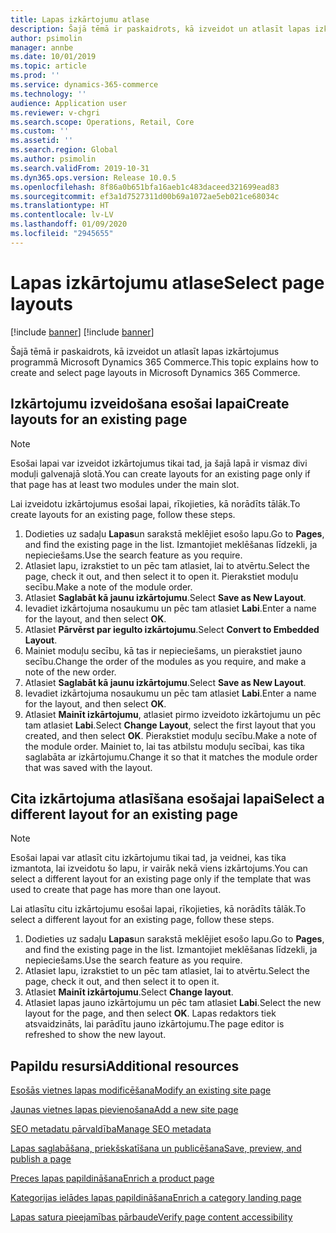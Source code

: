 ```yaml
---
title: Lapas izkārtojumu atlase
description: Šajā tēmā ir paskaidrots, kā izveidot un atlasīt lapas izkārtojumus programmā Microsoft Dynamics 365 Commerce.
author: psimolin
manager: annbe
ms.date: 10/01/2019
ms.topic: article
ms.prod: ''
ms.service: dynamics-365-commerce
ms.technology: ''
audience: Application user
ms.reviewer: v-chgri
ms.search.scope: Operations, Retail, Core
ms.custom: ''
ms.assetid: ''
ms.search.region: Global
ms.author: psimolin
ms.search.validFrom: 2019-10-31
ms.dyn365.ops.version: Release 10.0.5
ms.openlocfilehash: 8f86a0b651bfa16aeb1c483daceed321699ead83
ms.sourcegitcommit: ef3a1d7527311d00b69a1072ae5eb021ce68034c
ms.translationtype: HT
ms.contentlocale: lv-LV
ms.lasthandoff: 01/09/2020
ms.locfileid: "2945655"
---
```

# <a name="select-page-layouts"></a><span data-ttu-id="7a5db-103">Lapas izkārtojumu atlase</span><span class="sxs-lookup"><span data-stu-id="7a5db-103">Select page layouts</span></span>

[!include [banner](includes/preview-banner.md)]
[!include [banner](includes/banner.md)]

<span data-ttu-id="7a5db-104">Šajā tēmā ir paskaidrots, kā izveidot un atlasīt lapas izkārtojumus programmā Microsoft Dynamics 365 Commerce.</span><span class="sxs-lookup"><span data-stu-id="7a5db-104">This topic explains how to create and select page layouts in Microsoft Dynamics 365 Commerce.</span></span>

## <a name="create-layouts-for-an-existing-page"></a><span data-ttu-id="7a5db-105">Izkārtojumu izveidošana esošai lapai</span><span class="sxs-lookup"><span data-stu-id="7a5db-105">Create layouts for an existing page</span></span>

> [!NOTE]
> <span data-ttu-id="7a5db-106">Esošai lapai var izveidot izkārtojumus tikai tad, ja šajā lapā ir vismaz divi moduļi galvenajā slotā.</span><span class="sxs-lookup"><span data-stu-id="7a5db-106">You can create layouts for an existing page only if that page has at least two modules under the main slot.</span></span>

<span data-ttu-id="7a5db-107">Lai izveidotu izkārtojumus esošai lapai, rīkojieties, kā norādīts tālāk.</span><span class="sxs-lookup"><span data-stu-id="7a5db-107">To create layouts for an existing page, follow these steps.</span></span>

1. <span data-ttu-id="7a5db-108">Dodieties uz sadaļu **Lapas**un sarakstā meklējiet esošo lapu.</span><span class="sxs-lookup"><span data-stu-id="7a5db-108">Go to **Pages**, and find the existing page in the list.</span></span> <span data-ttu-id="7a5db-109">Izmantojiet meklēšanas līdzekli, ja nepieciešams.</span><span class="sxs-lookup"><span data-stu-id="7a5db-109">Use the search feature as you require.</span></span>
1. <span data-ttu-id="7a5db-110">Atlasiet lapu, izrakstiet to un pēc tam atlasiet, lai to atvērtu.</span><span class="sxs-lookup"><span data-stu-id="7a5db-110">Select the page, check it out, and then select it to open it.</span></span> <span data-ttu-id="7a5db-111">Pierakstiet moduļu secību.</span><span class="sxs-lookup"><span data-stu-id="7a5db-111">Make a note of the module order.</span></span>
1. <span data-ttu-id="7a5db-112">Atlasiet **Saglabāt kā jaunu izkārtojumu**.</span><span class="sxs-lookup"><span data-stu-id="7a5db-112">Select **Save as New Layout**.</span></span>
1. <span data-ttu-id="7a5db-113">Ievadiet izkārtojuma nosaukumu un pēc tam atlasiet **Labi**.</span><span class="sxs-lookup"><span data-stu-id="7a5db-113">Enter a name for the layout, and then select **OK**.</span></span>
1. <span data-ttu-id="7a5db-114">Atlasiet **Pārvērst par iegulto izkārtojumu**.</span><span class="sxs-lookup"><span data-stu-id="7a5db-114">Select **Convert to Embedded Layout**.</span></span>
1. <span data-ttu-id="7a5db-115">Mainiet moduļu secību, kā tas ir nepieciešams, un pierakstiet jauno secību.</span><span class="sxs-lookup"><span data-stu-id="7a5db-115">Change the order of the modules as you require, and make a note of the new order.</span></span>
1. <span data-ttu-id="7a5db-116">Atlasiet **Saglabāt kā jaunu izkārtojumu**.</span><span class="sxs-lookup"><span data-stu-id="7a5db-116">Select **Save as New Layout**.</span></span>
1. <span data-ttu-id="7a5db-117">Ievadiet izkārtojuma nosaukumu un pēc tam atlasiet **Labi**.</span><span class="sxs-lookup"><span data-stu-id="7a5db-117">Enter a name for the layout, and then select **OK**.</span></span>
1. <span data-ttu-id="7a5db-118">Atlasiet **Mainīt izkārtojumu**, atlasiet pirmo izveidoto izkārtojumu un pēc tam atlasiet **Labi**.</span><span class="sxs-lookup"><span data-stu-id="7a5db-118">Select **Change Layout**, select the first layout that you created, and then select **OK**.</span></span> <span data-ttu-id="7a5db-119">Pierakstiet moduļu secību.</span><span class="sxs-lookup"><span data-stu-id="7a5db-119">Make a note of the module order.</span></span> <span data-ttu-id="7a5db-120">Mainiet to, lai tas atbilstu moduļu secībai, kas tika saglabāta ar izkārtojumu.</span><span class="sxs-lookup"><span data-stu-id="7a5db-120">Change it so that it matches the module order that was saved with the layout.</span></span>

## <a name="select-a-different-layout-for-an-existing-page"></a><span data-ttu-id="7a5db-121">Cita izkārtojuma atlasīšana esošajai lapai</span><span class="sxs-lookup"><span data-stu-id="7a5db-121">Select a different layout for an existing page</span></span>

> [!NOTE]
> <span data-ttu-id="7a5db-122">Esošai lapai var atlasīt citu izkārtojumu tikai tad, ja veidnei, kas tika izmantota, lai izveidotu šo lapu, ir vairāk nekā viens izkārtojums.</span><span class="sxs-lookup"><span data-stu-id="7a5db-122">You can select a different layout for an existing page only if the template that was used to create that page has more than one layout.</span></span>

<span data-ttu-id="7a5db-123">Lai atlasītu citu izkārtojumu esošai lapai, rīkojieties, kā norādīts tālāk.</span><span class="sxs-lookup"><span data-stu-id="7a5db-123">To select a different layout for an existing page, follow these steps.</span></span>

1. <span data-ttu-id="7a5db-124">Dodieties uz sadaļu **Lapas**un sarakstā meklējiet esošo lapu.</span><span class="sxs-lookup"><span data-stu-id="7a5db-124">Go to **Pages**, and find the existing page in the list.</span></span> <span data-ttu-id="7a5db-125">Izmantojiet meklēšanas līdzekli, ja nepieciešams.</span><span class="sxs-lookup"><span data-stu-id="7a5db-125">Use the search feature as you require.</span></span>
1. <span data-ttu-id="7a5db-126">Atlasiet lapu, izrakstiet to un pēc tam atlasiet, lai to atvērtu.</span><span class="sxs-lookup"><span data-stu-id="7a5db-126">Select the page, check it out, and then select it to open it.</span></span>
1. <span data-ttu-id="7a5db-127">Atlasiet **Mainīt izkārtojumu**.</span><span class="sxs-lookup"><span data-stu-id="7a5db-127">Select **Change layout**.</span></span>
1. <span data-ttu-id="7a5db-128">Atlasiet lapas jauno izkārtojumu un pēc tam atlasiet **Labi**.</span><span class="sxs-lookup"><span data-stu-id="7a5db-128">Select the new layout for the page, and then select **OK**.</span></span> <span data-ttu-id="7a5db-129">Lapas redaktors tiek atsvaidzināts, lai parādītu jauno izkārtojumu.</span><span class="sxs-lookup"><span data-stu-id="7a5db-129">The page editor is refreshed to show the new layout.</span></span>

## <a name="additional-resources"></a><span data-ttu-id="7a5db-130">Papildu resursi</span><span class="sxs-lookup"><span data-stu-id="7a5db-130">Additional resources</span></span>

[<span data-ttu-id="7a5db-131">Esošās vietnes lapas modificēšana</span><span class="sxs-lookup"><span data-stu-id="7a5db-131">Modify an existing site page</span></span>](modify-existing-page.md)

[<span data-ttu-id="7a5db-132">Jaunas vietnes lapas pievienošana</span><span class="sxs-lookup"><span data-stu-id="7a5db-132">Add a new site page</span></span>](add-new-page.md)

[<span data-ttu-id="7a5db-133">SEO metadatu pārvaldība</span><span class="sxs-lookup"><span data-stu-id="7a5db-133">Manage SEO metadata</span></span>](manage-seo-metadata.md)

[<span data-ttu-id="7a5db-134">Lapas saglabāšana, priekšskatīšana un publicēšana</span><span class="sxs-lookup"><span data-stu-id="7a5db-134">Save, preview, and publish a page</span></span>](save-preview-publish-page.md)

[<span data-ttu-id="7a5db-135">Preces lapas papildināšana</span><span class="sxs-lookup"><span data-stu-id="7a5db-135">Enrich a product page</span></span>](enrich-product-page.md)

[<span data-ttu-id="7a5db-136">Kategorijas ielādes lapas papildināšana</span><span class="sxs-lookup"><span data-stu-id="7a5db-136">Enrich a category landing page</span></span>](enrich-category-page.md)

[<span data-ttu-id="7a5db-137">Lapas satura pieejamības pārbaude</span><span class="sxs-lookup"><span data-stu-id="7a5db-137">Verify page content accessibility</span></span>](verify-accessibility.md)

